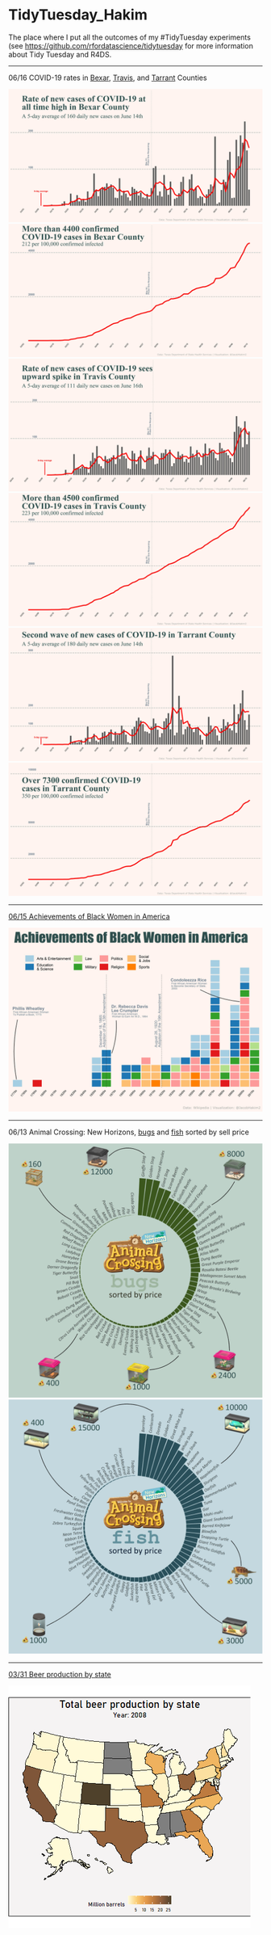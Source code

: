 # TidyTuesday_Hakim
The place where I put all the outcomes of my #TidyTuesday experiments (see https://github.com/rfordatascience/tidytuesday for more information about Tidy Tuesday and R4DS. 

***
06/16 COVID-19 rates in [Bexar](R_scripts/texas-covid/bexar-corona.R), [Travis](R_scripts/texas-covid/travis-corona.R), and [Tarrant](R_scripts/texas-covid/tarrant-corona.R) Counties

<img src="https://github.com/hakimjacob/TidyTuesday_Hakim/blob/master/Plots/bexar-corona1-5day.jpg"  />

<img src="https://github.com/hakimjacob/TidyTuesday_Hakim/blob/master/Plots/bexar-corona2.jpg"  />

<img src="https://github.com/hakimjacob/TidyTuesday_Hakim/blob/master/Plots/Travis-corona1-5day.jpg"  />

<img src="https://github.com/hakimjacob/TidyTuesday_Hakim/blob/master/Plots/Travis-corona2.jpg"  />

<img src="https://github.com/hakimjacob/TidyTuesday_Hakim/blob/master/Plots/tarrant-corona1-5day.jpg"  />

<img src="https://github.com/hakimjacob/TidyTuesday_Hakim/blob/master/Plots/tarrant-corona2.jpg"  />

***
[06/15 Achievements of Black Women in America](R_scripts/African-American-Achievements/tt-black-achievements-final.R)

<img src="https://github.com/hakimjacob/TidyTuesday_Hakim/blob/master/Plots/female-african-american-achievements.jpg"  />

***
06/13 Animal Crossing: New Horizons, [bugs](R_scripts/Animal-Crossing/tt-AC-hakim-BUGS-normscale.R) and [fish](R_scripts/Animal-Crossing/tt-AC-hakim-FISH-normscale.R) sorted by sell price

<img src="https://github.com/hakimjacob/TidyTuesday_Hakim/blob/master/Plots/TT-ACbugs-normscale.jpg"  />

<img src="https://github.com/hakimjacob/TidyTuesday_Hakim/blob/master/Plots/Tidy-AC-fish-normscale.jpg"  />

***
[03/31 Beer production by state](/R_scripts/Beer/20200401-tt-beer.R)

<img src="https://github.com/hakimjacob/TidyTuesday_Hakim/blob/master/Plots/beermap_tt.gif"  />




